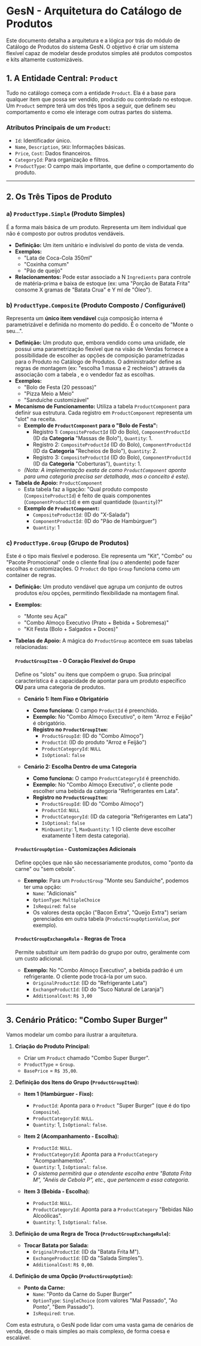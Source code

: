 # GesN - Arquitetura do Catálogo de Produtos

Este documento detalha a arquitetura e a lógica por trás do módulo de Catálogo de Produtos do sistema GesN. O objetivo é criar um sistema flexível capaz de modelar desde produtos simples até produtos compostos e kits altamente customizáveis.

## 1. A Entidade Central: `Product`

Tudo no catálogo começa com a entidade `Product`. Ela é a base para qualquer item que possa ser vendido, produzido ou controlado no estoque. Um `Product` sempre terá um dos três tipos a seguir, que definem seu comportamento e como ele interage com outras partes do sistema.

### Atributos Principais de um `Product`:
-   `Id`: Identificador único.
-   `Name`, `Description`, `SKU`: Informações básicas.
-   `Price`, `Cost`: Dados financeiros.
-   `CategoryId`: Para organização e filtros.
-   `ProductType`: O campo mais importante, que define o comportamento do produto.

---

## 2. Os Três Tipos de Produto

### a) `ProductType.Simple` (Produto Simples)

É a forma mais básica de um produto. Representa um item individual que não é composto por outros produtos vendáveis.

-   **Definição:** Um item unitário e indivisível do ponto de vista de venda.
-   **Exemplos:**
    -   "Lata de Coca-Cola 350ml"
    -   "Coxinha comum"
    -   "Pão de queijo"
-   **Relacionamentos:** Pode estar associado a N `Ingredients` para controle de matéria-prima e baixa de estoque (ex: uma "Porção de Batata Frita" consome X gramas de "Batata Crua" e Y ml de "Óleo").

### b) `ProductType.Composite` (Produto Composto / Configurável)

Representa um **único item vendável** cuja composição interna é parametrizável e definida no momento do pedido. É o conceito de "Monte o seu...".

-   **Definição:** Um produto que, embora vendido como uma unidade, ele possui uma parametrização flexível que na visão de Vendas fornece a possibilidade de escolher as opções de composição parametrizadas para o Produto no Catálogo de Produtos. O administrador define as regras de montagem (ex: "escolha 1 massa e 2 recheios") através da associação com a tabela , e o vendedor faz as escolhas.
-   **Exemplos:**
    -   "Bolo de Festa (20 pessoas)"
    -   "Pizza Meio a Meio"
    -   "Sanduíche customizável"
-   **Mecanismo de Funcionamento:** Utiliza a tabela `ProductComponent` para definir sua estrutura. Cada registro em `ProductComponent` representa um "slot" na receita.
    -   **Exemplo de `ProductComponent` para o "Bolo de Festa":**
        -   Registro 1: `CompositeProductId` (ID do Bolo), `ComponentProductId` (ID da **Categoria** "Massas de Bolo"), `Quantity`: 1.
        -   Registro 2: `CompositeProductId` (ID do Bolo), `ComponentProductId` (ID da **Categoria** "Recheios de Bolo"), `Quantity`: 2.
        -   Registro 3: `CompositeProductId` (ID do Bolo), `ComponentProductId` (ID da **Categoria** "Coberturas"), `Quantity`: 1.
    -   *(Nota: A implementação exata de como `ProductComponent` aponta para uma categoria precisa ser detalhada, mas o conceito é este).*
-   **Tabela de Apoio:** `ProductComponent`
    -   Esta tabela faz a ligação: "Qual produto composto (`CompositeProductId`) é feito de quais componentes (`ComponentProductId`) e em qual quantidade (`Quantity`)?"
    -   **Exemplo de `ProductComponent`:**
        -   `CompositeProductId`: (ID do "X-Salada")
        -   `ComponentProductId`: (ID do "Pão de Hambúrguer")
        -   `Quantity`: 1

### c) `ProductType.Group` (Grupo de Produtos)

Este é o tipo mais flexível e poderoso. Ele representa um "Kit", "Combo" ou "Pacote Promocional" onde o cliente final (ou o atendente) pode fazer escolhas e customizações. O `Product` do tipo `Group` funciona como um container de regras.

-   **Definição:** Um produto vendável que agrupa um conjunto de outros produtos e/ou opções, permitindo flexibilidade na montagem final.
-   **Exemplos:**
    -   "Monte seu Açaí"
    -   "Combo Almoço Executivo (Prato + Bebida + Sobremesa)"
    -   "Kit Festa (Bolo + Salgados + Doces)"
-   **Tabelas de Apoio:** A mágica do `ProductGroup` acontece em suas tabelas relacionadas:

    #### `ProductGroupItem` - O Coração Flexível do Grupo
    Define os "slots" ou itens que compõem o grupo. Sua principal característica é a capacidade de apontar para um produto específico **OU** para uma categoria de produtos.

    -   **Cenário 1: Item Fixo e Obrigatório**
        -   **Como funciona:** O campo `ProductId` é preenchido.
        -   **Exemplo:** No "Combo Almoço Executivo", o item "Arroz e Feijão" é obrigatório.
        -   **Registro no `ProductGroupItem`:**
            -   `ProductGroupId`: (ID do "Combo Almoço")
            -   `ProductId`: (ID do produto "Arroz e Feijão")
            -   `ProductCategoryId`: `NULL`
            -   `IsOptional`: `false`

    -   **Cenário 2: Escolha Dentro de uma Categoria**
        -   **Como funciona:** O campo `ProductCategoryId` é preenchido.
        -   **Exemplo:** No "Combo Almoço Executivo", o cliente pode escolher uma bebida da categoria "Refrigerantes em Lata".
        -   **Registro no `ProductGroupItem`:**
            -   `ProductGroupId`: (ID do "Combo Almoço")
            -   `ProductId`: `NULL`
            -   `ProductCategoryId`: (ID da categoria "Refrigerantes em Lata")
            -   `IsOptional`: `false`
            -   `MinQuantity`: 1, `MaxQuantity`: 1 (O cliente deve escolher exatamente 1 item desta categoria).

    #### `ProductGroupOption` - Customizações Adicionais
    Define opções que não são necessariamente produtos, como "ponto da carne" ou "sem cebola".

    -   **Exemplo:** Para um `ProductGroup` "Monte seu Sanduíche", podemos ter uma opção:
        -   `Name`: "Adicionais"
        -   `OptionType`: `MultipleChoice`
        -   `IsRequired`: `false`
        -   Os valores desta opção ("Bacon Extra", "Queijo Extra") seriam gerenciados em outra tabela (`ProductGroupOptionValue`, por exemplo).

    #### `ProductGroupExchangeRule` - Regras de Troca
    Permite substituir um item padrão do grupo por outro, geralmente com um custo adicional.

    -   **Exemplo:** No "Combo Almoço Executivo", a bebida padrão é um refrigerante. O cliente pode trocá-la por um suco.
        -   `OriginalProductId`: (ID do "Refrigerante Lata")
        -   `ExchangeProductId`: (ID do "Suco Natural de Laranja")
        -   `AdditionalCost`: `R$ 3,00`

---

## 3. Cenário Prático: "Combo Super Burger"

Vamos modelar um combo para ilustrar a arquitetura.

1.  **Criação do Produto Principal:**
    -   Criar um `Product` chamado "Combo Super Burger".
    -   `ProductType` = `Group`.
    -   `BasePrice` = `R$ 35,00`.

2.  **Definição dos Itens do Grupo (`ProductGroupItem`):**

    -   **Item 1 (Hambúrguer - Fixo):**
        -   `ProductId`: Aponta para o `Product` "Super Burger" (que é do tipo `Composite`).
        -   `ProductCategoryId`: `NULL`.
        -   `Quantity`: 1, `IsOptional`: `false`.

    -   **Item 2 (Acompanhamento - Escolha):**
        -   `ProductId`: `NULL`.
        -   `ProductCategoryId`: Aponta para a `ProductCategory` "Acompanhamentos".
        -   `Quantity`: 1, `IsOptional`: `false`.
        -   *O sistema permitirá que o atendente escolha entre "Batata Frita M", "Anéis de Cebola P", etc., que pertencem a essa categoria.*

    -   **Item 3 (Bebida - Escolha):**
        -   `ProductId`: `NULL`.
        -   `ProductCategoryId`: Aponta para a `ProductCategory` "Bebidas Não Alcoólicas".
        -   `Quantity`: 1, `IsOptional`: `false`.

3.  **Definição de uma Regra de Troca (`ProductGroupExchangeRule`):**

    -   **Trocar Batata por Salada:**
        -   `OriginalProductId`: (ID da "Batata Frita M").
        -   `ExchangeProductId`: (ID da "Salada Simples").
        -   `AdditionalCost`: `R$ 0,00`.

4.  **Definição de uma Opção (`ProductGroupOption`):**

    -   **Ponto da Carne:**
        -   `Name`: "Ponto da Carne do Super Burger"
        -   `OptionType`: `SingleChoice` (com valores "Mal Passado", "Ao Ponto", "Bem Passado").
        -   `IsRequired`: `true`.

Com esta estrutura, o GesN pode lidar com uma vasta gama de cenários de venda, desde o mais simples ao mais complexo, de forma coesa e escalável.

